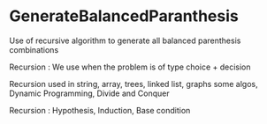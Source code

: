 # GenerateBalancedParanthesis
Use of recursive algorithm to generate all balanced parenthesis combinations

Recursion : We use when the problem is of type choice + decision


Recursion used in string, array, trees, linked list, graphs some algos, Dynamic Programming, Divide and Conquer


Recursion : Hypothesis, Induction, Base condition
